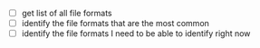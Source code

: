 - [ ] get list of all file formats
- [ ] identify the file formats that are the most common
- [ ] identify the file formats I need to be able to identify right now

